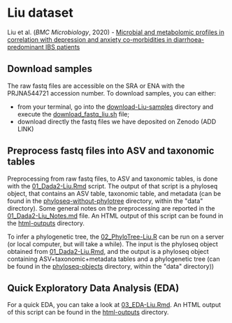 # Liu dataset
Liu et al. (_BMC Microbiology_, 2020) - [Microbial and metabolomic profiles in correlation with depression and anxiety co-morbidities in diarrhoea-predominant IBS patients][1]

[1]: https://bmcmicrobiol.biomedcentral.com/articles/10.1186/s12866-020-01841-4


## Download samples

The raw fastq files are accessible on the SRA or ENA with the PRJNA544721 accession number. To download samples, you can either:
- from your terminal, go into the [download-Liu-samples](download-Liu-samples/) directory and execute the [download_fastq_liu.sh](download-Liu-samples/download_fastq_liu.sh) file;
- download directly the fastq files we have deposited on Zenodo (ADD LINK)


## Preprocess fastq files into ASV and taxonomic tables

Preprocessing from raw fastq files, to ASV and taxonomic tables, is done with the [01_Dada2-Liu.Rmd](01_Dada2-Liu.Rmd) script. The output of that script is a phyloseq object, that contains an ASV table, taxonomic table, and metadata (can be found in the [phyloseq-without-phylotree](../../../data/phyloseq-objects/phyloseq-without-phylotree/) directory, within the "data" directory). Some general notes on the preprocessing are reported in the [01_Dada2-Liu_Notes.md](01_Dada2-Liu_Notes.md) file. An HTML output of this script can be found in the [html-outputs](./html-outputs/) directory.

To infer a phylogenetic tree, the [02_PhyloTree-Liu.R](02_PhyloTree-Liu.R) can be run on a server (or local computer, but will take a while). The input is the phyloseq object obtained from [01_Dada2-Liu.Rmd](01_Dada2-Liu.Rmd), and the output is a phyloseq object containing ASV+taxonomic+metadata tables and a phylogenetic tree (can be found in the [phyloseq-objects](../../../data/phyloseq-objects/) directory, within the "data" directory))


## Quick Exploratory Data Analysis (EDA)

For a quick EDA, you can take a look at [03_EDA-Liu.Rmd](03_EDA-Liu.Rmd). An HTML output of this script can be found in the [html-outputs](./html-outputs/) directory.